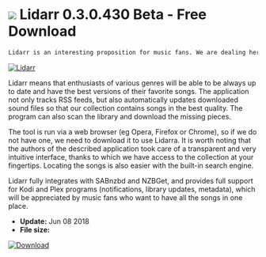# ![](https://cdn.softexe.net/static/icon/8/lidarr-10144.png) Lidarr 0.3.0.430 Beta - Free Download

```sh
Lidarr is an interesting proposition for music fans. We are dealing here with a tool targeted at users of the BitTorrent and Usenet networks and used to manage the library of works.
```
[![Lidarr](https://gallery.dpcdn.pl/imgc/Tools/82936/g_-_420x350_1.5_-_x312fbd17-1c9a-4931-a52c-8fee4b0e07c3.jpg)](https://softexe.net/win/multimedia/audio-utilities/lidarr:pRpdd.html)

Lidarr means that enthusiasts of various genres will be able to be always up to date and have the best versions of their favorite songs. The application not only tracks RSS feeds, but also automatically updates downloaded sound files so that our collection contains songs in the best quality. The program can also scan the library and download the missing pieces.
 
 The tool is run via a web browser (eg Opera, Firefox or Chrome), so if we do not have one, we need to download it to use Lidarra. It is worth noting that the authors of the described application took care of a transparent and very intuitive interface, thanks to which we have access to the collection at your fingertips. Locating the songs is also easier with the built-in search engine.
 
 Lidarr fully integrates with SABnzbd and NZBGet, and provides full support for Kodi and Plex programs (notifications, library updates, metadata), which will be appreciated by music fans who want to have all the songs in one place.


- **Update:** Jun 08 2018
- **File size:** 

[![Download](https://cdn.softexe.net/static/img/download.png)](https://softexe.net/win/multimedia/audio-utilities/lidarr:pRpdd.html)

